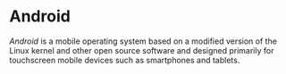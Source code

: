 # Android

<dfn>Android</dfn> is a mobile operating system based on a modified version of the Linux kernel and other open source software and designed primarily for touchscreen mobile devices such as smartphones and tablets.
